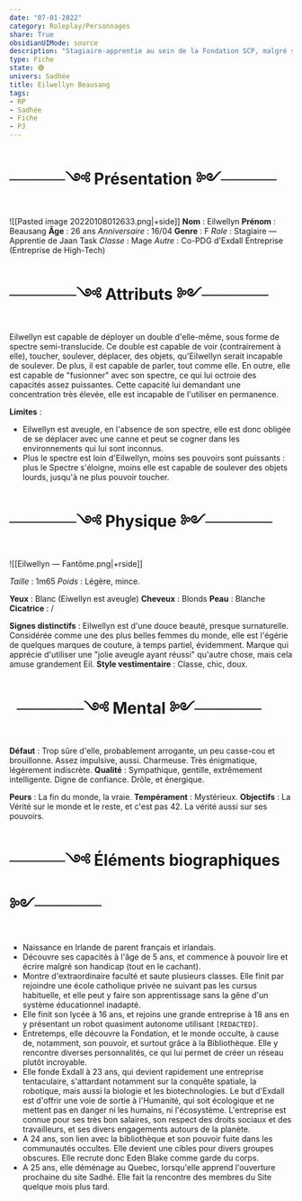 ```yaml
---
date: "07-01-2022"
category: Roleplay/Personnages
share: True
obsidianUIMode: source
description: "Stagiaire-apprentie au sein de la Fondation SCP, malgré ses pouvoirs particuliers."
type: Fiche
state: 🟢
univers: Sadhée
title: Eilwellyn Beausang
tags: 
- RP
- Sadhée
- Fiche
- PJ
---
```


# **─────༺ Présentation ༻─────**
![[Pasted image 20220108012633.png|+side]]
**Nom** : Eilwellyn
**Prénom** : Beausang
**Âge** : 26 ans
*Anniversaire* : 16/04
**Genre** : F
*Role* : Stagiaire — Apprentie de Jaan Task
*Classe* : Mage
*Autre* : Co-PDG d'Exdall Entreprise (Entreprise de High-Tech)

# **──────༺ Attributs ༻──────**
Eilwellyn est capable de déployer un double d'elle-même, sous forme de spectre semi-translucide. Ce double est capable de voir (contrairement à elle), toucher, soulever, déplacer, des objets, qu'Eilwellyn serait incapable de soulever. De plus, il est capable de parler, tout comme elle. En outre, elle est capable de "fusionner" avec son spectre, ce qui lui octroie des capacités assez puissantes. Cette capacité lui demandant une concentration très élevée, elle est incapable de l'utiliser en permanence. 

**Limites** : 
- Eilwellyn est aveugle, en l'absence de son spectre, elle est donc obligée de se déplacer avec une canne et peut se cogner dans les environnements qui lui sont inconnus.
- Plus le spectre est loin d'Eilwellyn, moins ses pouvoirs sont puissants : plus le Spectre s'éloigne, moins elle est capable de soulever des objets lourds, jusqu'à ne plus pouvoir toucher.

# **──────༺ Physique ༻──────**
![[Eilwellyn — Fantôme.png|+rside]]

*Taille* : 1m65
*Poids* : Légère, mince. 

**Yeux** : Blanc (Eiwellyn est aveugle)
**Cheveux** : Blonds
**Peau** : Blanche
**Cicatrice** : /

**Signes distinctifs** : Eilwellyn est d'une douce beauté, presque surnaturelle. Considérée comme une des plus belles femmes du monde, elle est l'égérie de quelques marques de couture, à temps partiel, évidemment. Marque qui apprécie d'utiliser une "jolie aveugle ayant réussi" qu'autre chose, mais cela amuse grandement Eil.
**Style vestimentaire** : Classe, chic, doux. 


# **$~~$──────༺ Mental ༻──────** 

**Défaut** : Trop sûre d'elle, probablement arrogante, un peu casse-cou et brouillonne. Assez impulsive, aussi. Charmeuse. Très énigmatique, légèrement indiscrète. 
**Qualité** : Sympathique, gentille, extrêmement intelligente. Digne de confiance. Drôle, et énergique. 

**Peurs** : La fin du monde, la vraie.
**Tempérament** : Mystérieux.
**Objectifs** : La Vérité sur le monde et le reste, et c'est pas 42. La vérité aussi sur ses pouvoirs. 

# ─────༺ Éléments biographiques ༻────── 

- Naissance en Irlande de parent français et irlandais.
- Découvre ses capacités à l'âge de 5 ans, et commence à pouvoir lire et écrire malgré son handicap (tout en le cachant).
- Montre d'extraordinaire faculté et saute plusieurs classes. Elle finit par rejoindre une école catholique privée ne suivant pas les cursus habituelle, et elle peut y faire son apprentissage sans la gêne d'un système éducationnel inadapté. 
- Elle finit son lycée à 16 ans, et rejoins une grande entreprise à 18 ans en y présentant un robot quasiment autonome utilisant `[REDACTED]`. 
- Entretemps, elle découvre la Fondation, et le monde occulte, à cause de, notamment, son pouvoir, et surtout grâce à la Bibliothèque. Elle y rencontre diverses personnalités, ce qui lui permet de créer un réseau plutôt incroyable.
- Elle fonde Exdall à 23 ans, qui devient rapidement une entreprise tentaculaire, s'attardant notamment sur la conquête spatiale, la robotique, mais aussi la biologie et les biotechnologies. Le but d'Exdall est d'offrir une voie de sortie à l'Humanité, qui soit écologique et ne mettent pas en danger ni les humains, ni l'écosystème. L'entreprise est connue pour ses très bon salaires, son respect des droits sociaux et des travailleurs, et ses divers engagements autours de la planète.
- A 24 ans, son lien avec la bibliothèque et son pouvoir fuite dans les communautés occultes. Elle devient une cibles pour divers groupes obscures. Elle recrute donc Eden Blake comme garde du corps. 
- A 25 ans, elle déménage au Quebec, lorsqu'elle apprend l'ouverture prochaine du site Sadhé. Elle fait la rencontre des membres du Site quelque mois plus tard.